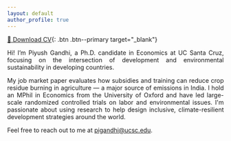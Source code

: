 ```yaml
---
layout: default
author_profile: true
---
```


[📄 Download CV](files/CV_Piyush.pdf){: .btn .btn--primary target="_blank"}

<div style="text-align: justify;">
<p>Hi! I’m Piyush Gandhi, a Ph.D. candidate in Economics at UC Santa Cruz, focusing on the intersection of development and environmental sustainability in developing countries. </p>

<p>My job market paper evaluates how subsidies and training can reduce crop residue burning in agriculture — a major source of emissions in India. I hold an MPhil in Economics from the University of Oxford and have led large-scale randomized controlled trials on labor and environmental issues. I'm passionate about using research to help design inclusive, climate-resilient development strategies around the world. </p>

 <p>Feel free to reach out to me at <a href="mailto:pigandhi@ucsc.edu">pigandhi@ucsc.edu</a>.</p>
</div>

